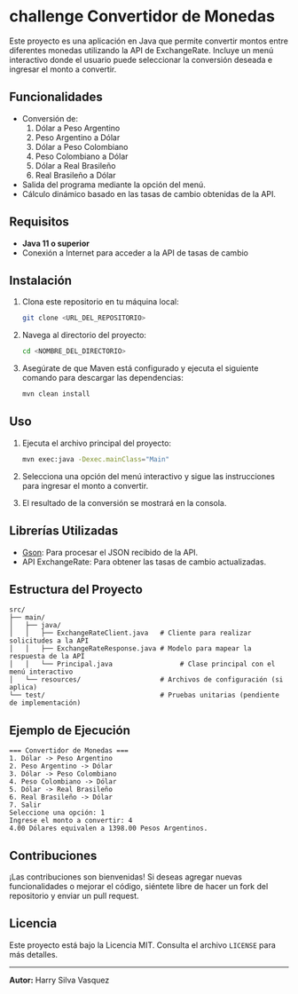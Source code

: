 # challenge Convertidor de Monedas 

Este proyecto es una aplicación en Java que permite convertir montos entre diferentes monedas utilizando la API de ExchangeRate. Incluye un menú interactivo donde el usuario puede seleccionar la conversión deseada e ingresar el monto a convertir.

## Funcionalidades

- Conversión de:
  1. Dólar a Peso Argentino
  2. Peso Argentino a Dólar
  3. Dólar a Peso Colombiano
  4. Peso Colombiano a Dólar
  5. Dólar a Real Brasileño
  6. Real Brasileño a Dólar
- Salida del programa mediante la opción del menú.
- Cálculo dinámico basado en las tasas de cambio obtenidas de la API.

## Requisitos

- **Java 11 o superior**
- Conexión a Internet para acceder a la API de tasas de cambio

## Instalación

1. Clona este repositorio en tu máquina local:
   ```bash
   git clone <URL_DEL_REPOSITORIO>
   ```

2. Navega al directorio del proyecto:
   ```bash
   cd <NOMBRE_DEL_DIRECTORIO>
   ```

3. Asegúrate de que Maven está configurado y ejecuta el siguiente comando para descargar las dependencias:
   ```bash
   mvn clean install
   ```

## Uso

1. Ejecuta el archivo principal del proyecto:
   ```bash
   mvn exec:java -Dexec.mainClass="Main"
   ```

2. Selecciona una opción del menú interactivo y sigue las instrucciones para ingresar el monto a convertir.

3. El resultado de la conversión se mostrará en la consola.

## Librerías Utilizadas

- [Gson](https://github.com/google/gson): Para procesar el JSON recibido de la API.
- API ExchangeRate: Para obtener las tasas de cambio actualizadas.

## Estructura del Proyecto

```plaintext
src/
├── main/
│   ├── java/
│   │   ├── ExchangeRateClient.java   # Cliente para realizar solicitudes a la API
│   │   ├── ExchangeRateResponse.java # Modelo para mapear la respuesta de la API
│   │   └── Principal.java                 # Clase principal con el menú interactivo
│   └── resources/                    # Archivos de configuración (si aplica)
└── test/                             # Pruebas unitarias (pendiente de implementación)
```

## Ejemplo de Ejecución

```plaintext
=== Convertidor de Monedas ===
1. Dólar -> Peso Argentino
2. Peso Argentino -> Dólar
3. Dólar -> Peso Colombiano
4. Peso Colombiano -> Dólar
5. Dólar -> Real Brasileño
6. Real Brasileño -> Dólar
7. Salir
Seleccione una opción: 1
Ingrese el monto a convertir: 4
4.00 Dólares equivalen a 1398.00 Pesos Argentinos.
```

## Contribuciones

¡Las contribuciones son bienvenidas! Si deseas agregar nuevas funcionalidades o mejorar el código, siéntete libre de hacer un fork del repositorio y enviar un pull request.

## Licencia

Este proyecto está bajo la Licencia MIT. Consulta el archivo `LICENSE` para más detalles.

---

**Autor:** Harry Silva Vasquez
